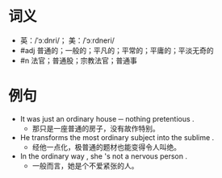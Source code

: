 # 词义
- 英：/ˈɔːdnri/； 美：/ˈɔːrdneri/
- #adj 普通的；一般的；平凡的；平常的；平庸的；平淡无奇的
- #n 法官；普通股；宗教法官；普通事
# 例句
- It was just an ordinary house ─ nothing pretentious .
	- 那只是一座普通的房子，没有故作特别。
- He transforms the most ordinary subject into the sublime .
	- 经他一点化，极普通的题材也能变得令人叫绝。
- In the ordinary way , she 's not a nervous person .
	- 一般而言，她是个不爱紧张的人。
